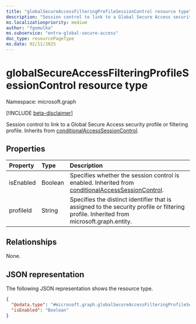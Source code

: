 ```yaml
---
title: "globalSecureAccessFilteringProfileSessionControl resource type"
description: "Session control to link to a Global Secure Access security profile or filtering profile."
ms.localizationpriority: medium
author: "fgomulka"
ms.subservice: "entra-global-secure-access"
doc_type: resourcePageType
ms.date: 02/11/2025
---
```


# globalSecureAccessFilteringProfileSessionControl resource type

Namespace: microsoft.graph

[!INCLUDE [beta-disclaimer](../../includes/beta-disclaimer.md)]

Session control to link to a Global Secure Access security profile or filtering profile. Inherits from [conditionalAccessSessionControl](conditionalaccesssessioncontrol.md).

## Properties

| Property     | Type        | Description |
|:-------------|:------------|:------------|
|isEnabled     |Boolean      | Specifies whether the session control is enabled. Inherited from [conditionalAccessSessionControl](conditionalaccesssessioncontrol.md). |
|profileId     |String       | Specifies the distinct identifier that is assigned to the security profile or filtering profile. Inherited from microsoft.graph.entity.|

## Relationships
None.

## JSON representation
The following JSON representation shows the resource type.
<!-- {
  "blockType": "resource",
  "@odata.type": "microsoft.graph.globalSecureAccessFilteringProfileSessionControl"
}
-->
``` json
{
  "@odata.type": "#microsoft.graph.globalSecureAccessFilteringProfileSessionControl",
  "isEnabled": "Boolean"
}
```
